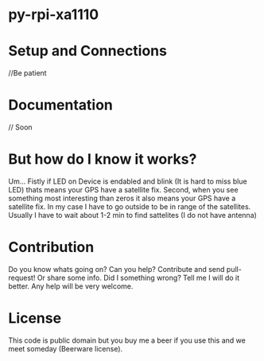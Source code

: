 # py-rpi-xa1110
# Setup and Connections
//Be patient
# Documentation
// Soon
# But how do I know it works?
Um... Fistly if LED on Device is endabled and blink (It is hard to miss blue LED) thats means your GPS have a satellite fix. Second, when you see something most interesting than zeros it also means your GPS have a satellite fix.
In my case I have to go outside to be in range of the satellites. Usually I have to wait about 1-2 min to find sattelites (I do not have antenna)
# Contribution
Do you know whats going on? Can you help? Contribute and send pull-request! Or share some info. Did I something wrong? Tell me I will do it better.
Any help will be very welcome.
# License 
This code is public domain but you buy me a beer if you use this and we meet someday (Beerware license).
